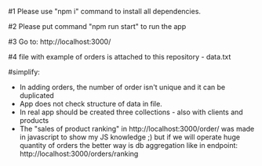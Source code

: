 #1
Please use "npm i" command to install all dependencies.

#2
Please put command "npm run start" to run the app

#3
Go to: http://localhost:3000/

#4
file with example of orders is attached to this repository - data.txt

#simplify:
<ul>
<li>In adding orders, the number of order isn't unique and it can be duplicated</li>
<li>App does not check structure of data in file.</li>
<li>In real app should be created three collections - also with clients and products</li>
<li>The "sales of product ranking" in http://localhost:3000/order/ was made in javascript to show my JS knowledge ;) but if we will operate huge quantity of orders the better way is db aggregation like in endpoint: http://localhost:3000/orders/ranking </li>
</ul>
